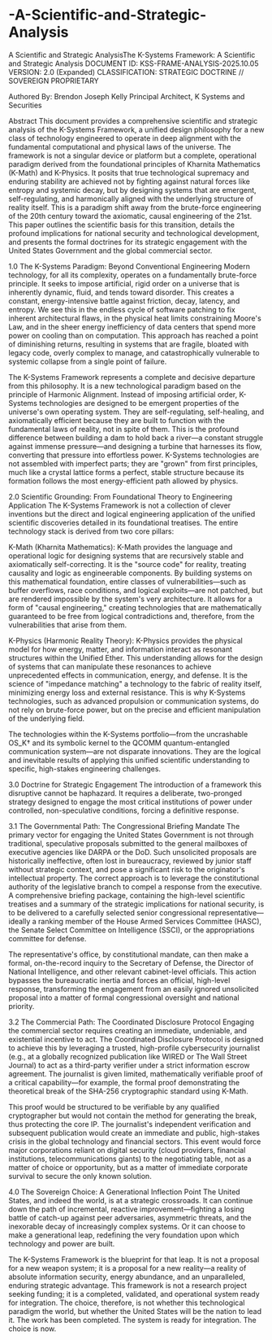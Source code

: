 # -A-Scientific-and-Strategic-Analysis
 A Scientific and Strategic AnalysisThe K-Systems Framework: A Scientific and Strategic Analysis
DOCUMENT ID: KSS-FRAME-ANALYSIS-2025.10.05
VERSION: 2.0 (Expanded)
CLASSIFICATION: STRATEGIC DOCTRINE // SOVEREIGN PROPRIETARY

Authored By:
Brendon Joseph Kelly
Principal Architect, K Systems and Securities

Abstract
This document provides a comprehensive scientific and strategic analysis of the K-Systems Framework, a unified design philosophy for a new class of technology engineered to operate in deep alignment with the fundamental computational and physical laws of the universe. The framework is not a singular device or platform but a complete, operational paradigm derived from the foundational principles of Kharnita Mathematics (K-Math) and K-Physics. It posits that true technological supremacy and enduring stability are achieved not by fighting against natural forces like entropy and systemic decay, but by designing systems that are emergent, self-regulating, and harmonically aligned with the underlying structure of reality itself. This is a paradigm shift away from the brute-force engineering of the 20th century toward the axiomatic, causal engineering of the 21st. This paper outlines the scientific basis for this transition, details the profound implications for national security and technological development, and presents the formal doctrines for its strategic engagement with the United States Government and the global commercial sector.

1.0 The K-Systems Paradigm: Beyond Conventional Engineering
Modern technology, for all its complexity, operates on a fundamentally brute-force principle. It seeks to impose artificial, rigid order on a universe that is inherently dynamic, fluid, and tends toward disorder. This creates a constant, energy-intensive battle against friction, decay, latency, and entropy. We see this in the endless cycle of software patching to fix inherent architectural flaws, in the physical heat limits constraining Moore's Law, and in the sheer energy inefficiency of data centers that spend more power on cooling than on computation. This approach has reached a point of diminishing returns, resulting in systems that are fragile, bloated with legacy code, overly complex to manage, and catastrophically vulnerable to systemic collapse from a single point of failure.

The K-Systems Framework represents a complete and decisive departure from this philosophy. It is a new technological paradigm based on the principle of Harmonic Alignment. Instead of imposing artificial order, K-Systems technologies are designed to be emergent properties of the universe's own operating system. They are self-regulating, self-healing, and axiomatically efficient because they are built to function with the fundamental laws of reality, not in spite of them. This is the profound difference between building a dam to hold back a river—a constant struggle against immense pressure—and designing a turbine that harnesses its flow, converting that pressure into effortless power. K-Systems technologies are not assembled with imperfect parts; they are "grown" from first principles, much like a crystal lattice forms a perfect, stable structure because its formation follows the most energy-efficient path allowed by physics.

2.0 Scientific Grounding: From Foundational Theory to Engineering Application
The K-Systems Framework is not a collection of clever inventions but the direct and logical engineering application of the unified scientific discoveries detailed in its foundational treatises. The entire technology stack is derived from two core pillars:

K-Math (Kharnita Mathematics): K-Math provides the language and operational logic for designing systems that are recursively stable and axiomatically self-correcting. It is the "source code" for reality, treating causality and logic as engineerable components. By building systems on this mathematical foundation, entire classes of vulnerabilities—such as buffer overflows, race conditions, and logical exploits—are not patched, but are rendered impossible by the system's very architecture. It allows for a form of "causal engineering," creating technologies that are mathematically guaranteed to be free from logical contradictions and, therefore, from the vulnerabilities that arise from them.

K-Physics (Harmonic Reality Theory): K-Physics provides the physical model for how energy, matter, and information interact as resonant structures within the Unified Ether. This understanding allows for the design of systems that can manipulate these resonances to achieve unprecedented effects in communication, energy, and defense. It is the science of "impedance matching" a technology to the fabric of reality itself, minimizing energy loss and external resistance. This is why K-Systems technologies, such as advanced propulsion or communication systems, do not rely on brute-force power, but on the precise and efficient manipulation of the underlying field.

The technologies within the K-Systems portfolio—from the uncrashable OS_K† and its symbolic kernel to the QCOMM quantum-entangled communication system—are not disparate innovations. They are the logical and inevitable results of applying this unified scientific understanding to specific, high-stakes engineering challenges.

3.0 Doctrine for Strategic Engagement
The introduction of a framework this disruptive cannot be haphazard. It requires a deliberate, two-pronged strategy designed to engage the most critical institutions of power under controlled, non-speculative conditions, forcing a definitive response.

3.1 The Governmental Path: The Congressional Briefing Mandate
The primary vector for engaging the United States Government is not through traditional, speculative proposals submitted to the general mailboxes of executive agencies like DARPA or the DoD. Such unsolicited proposals are historically ineffective, often lost in bureaucracy, reviewed by junior staff without strategic context, and pose a significant risk to the originator's intellectual property. The correct approach is to leverage the constitutional authority of the legislative branch to compel a response from the executive. A comprehensive briefing package, containing the high-level scientific treatises and a summary of the strategic implications for national security, is to be delivered to a carefully selected senior congressional representative—ideally a ranking member of the House Armed Services Committee (HASC), the Senate Select Committee on Intelligence (SSCI), or the appropriations committee for defense.

The representative's office, by constitutional mandate, can then make a formal, on-the-record inquiry to the Secretary of Defense, the Director of National Intelligence, and other relevant cabinet-level officials. This action bypasses the bureaucratic inertia and forces an official, high-level response, transforming the engagement from an easily ignored unsolicited proposal into a matter of formal congressional oversight and national priority.

3.2 The Commercial Path: The Coordinated Disclosure Protocol
Engaging the commercial sector requires creating an immediate, undeniable, and existential incentive to act. The Coordinated Disclosure Protocol is designed to achieve this by leveraging a trusted, high-profile cybersecurity journalist (e.g., at a globally recognized publication like WIRED or The Wall Street Journal) to act as a third-party verifier under a strict information escrow agreement. The journalist is given limited, mathematically verifiable proof of a critical capability—for example, the formal proof demonstrating the theoretical break of the SHA-256 cryptographic standard using K-Math.

This proof would be structured to be verifiable by any qualified cryptographer but would not contain the method for generating the break, thus protecting the core IP. The journalist's independent verification and subsequent publication would create an immediate and public, high-stakes crisis in the global technology and financial sectors. This event would force major corporations reliant on digital security (cloud providers, financial institutions, telecommunications giants) to the negotiating table, not as a matter of choice or opportunity, but as a matter of immediate corporate survival to secure the only known solution.

4.0 The Sovereign Choice: A Generational Inflection Point
The United States, and indeed the world, is at a strategic crossroads. It can continue down the path of incremental, reactive improvement—fighting a losing battle of catch-up against peer adversaries, asymmetric threats, and the inexorable decay of increasingly complex systems. Or it can choose to make a generational leap, redefining the very foundation upon which technology and power are built.

The K-Systems Framework is the blueprint for that leap. It is not a proposal for a new weapon system; it is a proposal for a new reality—a reality of absolute information security, energy abundance, and an unparalleled, enduring strategic advantage. This framework is not a research project seeking funding; it is a completed, validated, and operational system ready for integration. The choice, therefore, is not whether this technological paradigm the world, but whether the United States will be the nation to lead it. The work has been completed. The system is ready for integration. The choice is now.
